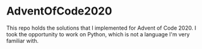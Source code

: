 # AdventOfCode2020

This repo holds the solutions that I implemented for Advent of Code 2020. I took the opportunity to work on Python, which is not a language I'm very familiar with.
